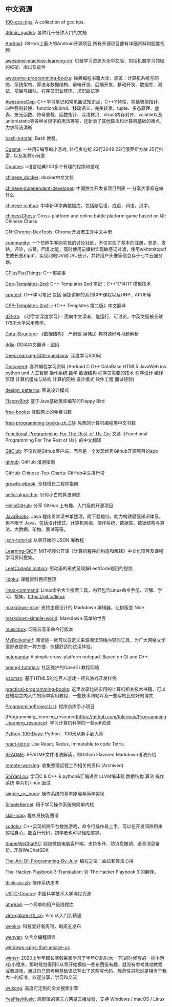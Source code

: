 ## 中文资源
[100-gcc-tips](https://github.com/hellogcc/100-gcc-tips): A collection of gcc tips.

[30min_guides](https://github.com/qinjx/30min_guides): 各种几十分钟入门的文档

[Android](https://github.com/open-android/Android): GitHub上最火的Android开源项目,所有开源项目都有详细资料和配套视频

[awesome-machine-learning-cn](https://github.com/jobbole/awesome-machine-learning-cn): 机器学习资源大全中文版，包括机器学习领域的框架、库以及软件

[awesome-programming-books](https://github.com/jobbole/awesome-programming-books): 经典编程书籍大全，涵盖：计算机系统与网络、系统架构、算法与数据结构、前端开发、后端开发、移动开发、数据库、测试、项目与团队、程序员职业修炼、求职面试等

[AwesomeCpp](https://github.com/nwpuhq/AwesomeCpp): C++学习笔记和常见面试知识点，C++11特性，包括智能指针、四种强制转换、function和bind、移动语义、完美转发、tuple、多态原理、虚表、友元函数、符号重载、函数指针、深浅拷贝、struct内存对齐、volatile以及union\static等各种关键字的用法等等，还新添了其他算法和计算机基础的难点，力求简洁清晰

[bash-tutorial](https://github.com/wangdoc/bash-tutorial): Bash 教程。

[Cgame](https://github.com/RainbowRoad1/Cgame): 一些用C编写的小游戏, 14行贪吃蛇 22行2048 22行俄罗斯方块 25行扫雷...以及各种小玩意

[Cgames](https://github.com/yh1094632455/Cgames): c语言经典200多个有趣的程序和游戏

[chinese_docker](https://github.com/widuu/chinese_docker): docker中文文档

[chinese-independent-developer](https://github.com/1c7/chinese-independent-developer): 中国独立开发者项目列表 -- 分享大家都在做什么

[chinese-xinhua](https://github.com/pwxcoo/chinese-xinhua): 中华新华字典数据库。包括歇后语，成语，词语，汉字。

[chinessChess](https://github.com/xmuli/chinessChess): Cross-platform and online battle platform game based on Qt: Chinese Chess

[CN-Chrome-DevTools](https://github.com/CN-Chrome-DevTools/CN-Chrome-DevTools): Chrome开发者工具中文手册

[community](https://github.com/cosen1024/community): 一个仿照牛客网实现的讨论社区，不仅实现了基本的注册，登录，发帖，评论，点赞，回复功能，同时使用前缀树实现敏感词过滤，使用wkhtmltopdf生成长图和pdf，实现网站UV和DAU统计，并将用户头像等信息存于七牛云服务器。

[CPlusPlusThings](https://github.com/Light-City/CPlusPlusThings): C++那些事

[Cpp-Templates-2ed](https://github.com/downdemo/Cpp-Templates-2ed): C++ Templates 2ed 笔记：C++11/14/17 模板技术

[cpptest](https://github.com/yangsoon/cpptest): C++学习笔记 包括 侯捷讲解的系列CPP课程以及UNP、APUE等

[CPP-Templates-2nd--](https://github.com/Walton1128/CPP-Templates-2nd--): 《C++ Templates 第二版》中文翻译

[d2l-zh](https://github.com/d2l-ai/d2l-zh): 《动手学深度学习》：面向中文读者、能运行、可讨论。中英文版被全球175所大学采用教学。

[Data-Structure](https://github.com/kangjianwei/Data-Structure): 《数据结构》-严蔚敏.吴伟民-教材源码与习题解析

[ddia](https://vonng.gitbooks.io/ddia-cn/content/): DDIA中文翻译 - [源码](https://github.com/Vonng/ddia)

[DeepLearning-500-questions](https://github.com/scutan90/DeepLearning-500-questions): 深度学习500问

[Document](https://github.com/FangWW/Document): 各种编程学习资料 (Android C C++ DataBase HTML5 JavaWeb ios python uml 人工智能 操作系统 数学 数据结构 程序员需要的技术 程序设计 编译原理 计算机组成与结构 计算机网络 设计模式 软件工程 面试经验)

[design_patterns](https://github.com/me115/design_patterns): 图说设计模式

[FlappyBird](https://github.com/kingyuluk/FlappyBird): 基于Java基础类库编写的Flappy Bird

[free-books](https://github.com/ruanyf/free-books): 互联网上的免费书籍

[free-programming-books-zh_CN](https://github.com/search?q=free-programming-books): 免费的计算机编程类中文书籍

[Functional-Programming-For-The-Rest-of-Us-Cn](https://github.com/justinyhuang/Functional-Programming-For-The-Rest-of-Us-Cn): 文章《Functional Programming For The Rest of Us》的中文翻译

[GitClub](https://github.com/TellH/GitClub): 不仅仅是Github客户端，而且是一个发现优秀Github开源项目的app

[github](https://github.com/phodal/github): GitHub 漫游指南

[GitHub-Chinese-Top-Charts](https://github.com/kon9chunkit/GitHub-Chinese-Top-Charts): GitHub中文排行榜

[growth-ebook](https://github.com/phodal/growth-ebook): 全栈增长工程师指南

[hello-algorithm](https://github.com/geekxh/hello-algorithm): 针对小白的算法训练

[HelloGitHub](https://github.com/521xueweihan/HelloGitHub): 分享 GitHub 上有趣、入门级的开源项目

[JavaBooks](https://github.com/itwanger/JavaBooks): Java 程序员常读书单整理，附下载地址，助力构建最强知识体系。但不限于 Java，包括设计模式、计算机网络、操作系统、数据库、数据结构与算法、大数据、架构、面试等等。

[json-tutorial](https://github.com/miloyip/json-tutorial): 从零开始的 JSON 库教程

[Learning-SICP](https://github.com/DeathKing/Learning-SICP): MIT视频公开课《计算机程序的构造和解释》中文化项目及课程学习资料搜集。

[LeetCodeAnimation](https://github.com/MisterBooo/LeetCodeAnimation): 用动画的形式呈现解LeetCode题目的思路

[libpku](https://github.com/lib-pku/libpku): 课程资料民间整理

[linux-command](https://github.com/jaywcjlove/linux-command): Linux命令大全搜索工具，内容包含Linux命令手册、详解、学习、搜集。https://git.io/linux

[markdown-nice](https://github.com/mdnice/markdown-nice): 支持主题设计的 Markdown 编辑器，让排版变 Nice

[markdown-simple-world](https://github.com/wizardforcel/markdown-simple-world):  Markdown·简单的世界

[musicbox](https://github.com/darknessomi/musicbox): 网易云音乐命令行版本

[MyBookshelf](https://github.com/gedoor/MyBookshelf): 阅读是一款可以自定义来源阅读网络内容的工具，为广大网络文学爱好者提供一种方便、快捷舒适的试读体验。

[notepanda](https://github.com/ChungZH/notepanda): A simple cross-platform notepad. Based on Qt and C++.

[opengl-tutorials](https://github.com/zilongshanren/opengl-tutorials): 社区维护的OpenGL教程网站

[pacman](https://github.com/mumuy/pacman): 基于HTML5的吃豆人游戏 - 经典游戏开发样例

[practical-programming-books](https://github.com/EZLippi/practical-programming-books): 这里收录比较实用的计算机相关技术书籍，可以在短期之内入门的简单实用教程、一些技术网站以及一些写的比较好的博文

[ProgrammingProjectList](https://github.com/jobbole/ProgrammingProjectList): 程序员练手小项目

[Programming_learning_resource]https://github.com/tolerious/Programming_learning_resource): 学习计算机科学的一些pdf资源

[Python-100-Days](https://github.com/jackfrued/Python-100-Days): Python - 100天从新手到大师

[react-tetris](https://github.com/chvin/react-tetris): Use React, Redux, Immutable to code Tetris.

[README](https://github.com/guodongxiaren/README): README文件语法解读，即Github Flavored Markdown语法介绍

[remote-working](https://github.com/greatghoul/remote-working): 收集整理远程工作相关的资料 (Archived)

[ShiYanLou](https://github.com/Ewenwan/ShiYanLou): 学习C & C++ & python&汇编语言 LLVM编译器 数据结构 算法 操作系统 单片机 linux 面试

[simple_os_book](https://github.com/chyyuu/simple_os_book): 操作系统的基本原理与简单实现

[SimpleKernel](https://github.com/Simple-XX/SimpleKernel): 用于学习操作系统的简单内核

[skill-map](https://github.com/TeamStuQ/skill-map): 程序员技能图谱

[sudoku](https://github.com/mayerui/sudoku): C++实现的跨平台数独游戏，命令行操作易上手，可以在开发间隙用来放松身心。数百行代码，初学者也可以轻松掌握。

[SuperWeChatPC](https://github.com/anhkgg/SuperWeChatPC): 超级微信电脑客户端，支持多开、防消息撤销、语音消息备份...开放WeChatSDK

[The-Art-Of-Programming-By-July](https://github.com/julycoding/The-Art-Of-Programming-By-July): 编程之法：面试和算法心得

[The-Hacker-Playbook-3-Translation](https://github.com/Snowming04/The-Hacker-Playbook-3-Translation): 对 The Hacker Playbook 3 的翻译。

[think-os-zh](https://github.com/wizardforcel/think-os-zh): 操作系统思考

[USTC-Course](https://github.com/USTC-Resource/USTC-Course): 中国科学技术大学课程资源

[uthread](https://github.com/Winnerhust/uthread): 一个简单的用户级线程库

[vim-galore-zh_cn](https://github.com/wsdjeg/vim-galore-zh_cn): Vim 从入门到精通

[weekly](https://github.com/ruanyf/weekly): 科技爱好者周刊，每周五发布

[wenyan](https://github.com/wenyan-lang/wenyan): 文言文編程語言

[windows-apps-that-amaze-us](https://amazing-apps.gitbook.io/windows-apps-that-amaze-us/en)

[winter](https://github.com/404name/winter):
2020上半年超长寒假呆家学习了半年C语言(大一下)的时候写的一些小游戏/小程序，那时候觉得用C从零开始模拟一些东西挺有趣，就没有参考其他教程或者游戏，通过自己思考用基础语法写出了这些写代码，规范性只能说是相当于我大一的标准，欢迎分享，学习和交流

[wukong](https://github.com/huichen/wukong): 高度可定制的全文搜索引擎

[YesPlayMusic](https://github.com/qier222/YesPlayMusic): 高颜值的第三方网易云播放器，支持 Windows / macOS / Linux
